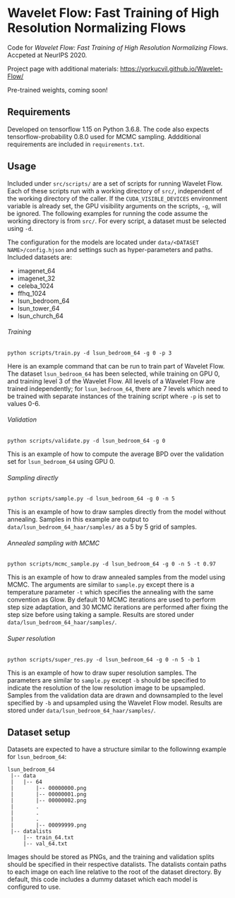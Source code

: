 # Wavelet Flow: Fast Training of High Resolution Normalizing Flows
Code for *Wavelet Flow: Fast Training of High Resolution Normalizing Flows*.
Accpeted at NeurIPS 2020.

Project page with additional materials: <https://yorkucvil.github.io/Wavelet-Flow/>

Pre-trained weights, coming soon!

## Requirements
Developed on tensorflow 1.15 on Python 3.6.8. The code also expects tensorflow-probability 0.8.0 used for MCMC sampling. Addditional requirements are included in `requirements.txt`.

## Usage
Included under `src/scripts/` are a set of scripts for running Wavelet Flow. Each of these scripts run with a working directory of `src/`, independent of the working directory of the caller. If the `CUDA_VISIBLE_DEVICES` environment variable is already set, the GPU visibility arguments on the scripts, `-g`, will be ignored. The following examples for running the code assume the working directory is from `src/`. For every script, a dataset must be selected using `-d`.

The configuration for the models are located under `data/<DATASET NAME>/config.hjson` and settings such as hyper-parameters and paths. Included datasets are:
- imagenet_64
- imagenet_32
- celeba_1024
- ffhq_1024
- lsun_bedroom_64
- lsun_tower_64
- lsun_church_64

###### Training
```
python scripts/train.py -d lsun_bedroom_64 -g 0 -p 3
```
Here is an example command that can be run to train part of Wavelet Flow.
The dataset `lsun_bedroom_64` has been selected, while training on GPU 0, and training level 3 of the Wavelet Flow. All levels of a Wavelet Flow are trained independently; for `lsun_bedroom_64`, there are 7 levels which need to be trained with separate instances of the training script where `-p` is set to values 0-6.

###### Validation
```
python scripts/validate.py -d lsun_bedroom_64 -g 0
```
This is an example of how to compute the average BPD over the validation set for `lsun_bedroom_64` using GPU 0.

###### Sampling directly
```
python scripts/sample.py -d lsun_bedroom_64 -g 0 -n 5
```
This is an example of how to draw samples directly from the model without annealing. Samples in this example are output to `data/lsun_bedroom_64_haar/samples/` as a 5 by 5 grid of samples.

###### Annealed sampling with MCMC
```
python scripts/mcmc_sample.py -d lsun_bedroom_64 -g 0 -n 5 -t 0.97
```
This is an example of how to draw annealed samples from the model using MCMC. The arguments are similar to `sample.py` except there is a temperature parameter `-t` which specifies the annealing with the same convention as Glow. By default 10 MCMC iterations are used to perform step size adaptation, and 30 MCMC iterations are performed after fixing the step size before using taking a sample. Results are stored under `data/lsun_bedroom_64_haar/samples/`.

###### Super resolution
```
python scripts/super_res.py -d lsun_bedroom_64 -g 0 -n 5 -b 1
```
This is an example of how to draw super resolution samples. The parameters are similar to `sample.py` except `-b` should be specified to indicate the resolution of the low resolution image to be upsampled. Samples from the validation data are drawn and downsampled to the level specified by `-b` and upsampled using the Wavelet Flow model. Results are stored under `data/lsun_bedroom_64_haar/samples/`.

## Dataset setup
Datasets are expected to have a structure similar to the followinng example for `lsun_bedroom_64`:
```
lsun_bedroom_64
 |-- data
 |   |-- 64
 |       |-- 00000000.png
 |       |-- 00000001.png
 |       |-- 00000002.png
 |       .
 |       .
 |       .
 |       |-- 00099999.png
 |-- datalists
     |-- train_64.txt
     |-- val_64.txt
```
Images should be stored as PNGs, and the training and validation splits should be specified in their respective datalists. The datalists contain paths to each image on each line relative to the root of the dataset directory. By default, this code includes a dummy dataset which each model is configured to use.
